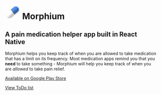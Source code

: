 

# <img src="https://github.com/tomhosking/morphium/raw/master/ic_launcher.png" width="50px" title="Logo" /> Morphium  
## A pain medication helper app built in React Native

Morphium helps you keep track of when you are allowed to take medication that has a limit on its frequency. Most medication apps remind you that you **need** to take something - Morphium will help you keep track of when you are _allowed_ to take pain relief.

[Available on Google Play Store](https://play.google.com/store/apps/details?id=com.morphium)

[View ToDo list](./TODO.md)
